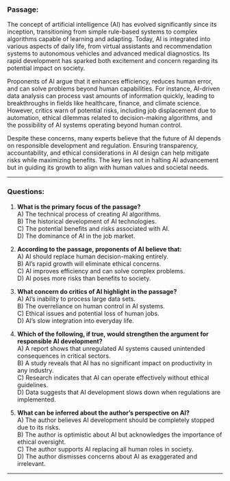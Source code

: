 ### **Passage:**  
The concept of artificial intelligence (AI) has evolved significantly since its inception, transitioning from simple rule-based systems to complex algorithms capable of learning and adapting. Today, AI is integrated into various aspects of daily life, from virtual assistants and recommendation systems to autonomous vehicles and advanced medical diagnostics. Its rapid development has sparked both excitement and concern regarding its potential impact on society.  

Proponents of AI argue that it enhances efficiency, reduces human error, and can solve problems beyond human capabilities. For instance, AI-driven data analysis can process vast amounts of information quickly, leading to breakthroughs in fields like healthcare, finance, and climate science. However, critics warn of potential risks, including job displacement due to automation, ethical dilemmas related to decision-making algorithms, and the possibility of AI systems operating beyond human control.  

Despite these concerns, many experts believe that the future of AI depends on responsible development and regulation. Ensuring transparency, accountability, and ethical considerations in AI design can help mitigate risks while maximizing benefits. The key lies not in halting AI advancement but in guiding its growth to align with human values and societal needs.  

---

### **Questions:**  

1. **What is the primary focus of the passage?**  
   A) The technical process of creating AI algorithms.  
   B) The historical development of AI technologies.  
   C) The potential benefits and risks associated with AI.  
   D) The dominance of AI in the job market.  

2. **According to the passage, proponents of AI believe that:**  
   A) AI should replace human decision-making entirely.  
   B) AI’s rapid growth will eliminate ethical concerns.  
   C) AI improves efficiency and can solve complex problems.  
   D) AI poses more risks than benefits to society.  

3. **What concern do critics of AI highlight in the passage?**  
   A) AI’s inability to process large data sets.  
   B) The overreliance on human control in AI systems.  
   C) Ethical issues and potential loss of human jobs.  
   D) AI’s slow integration into everyday life.  

4. **Which of the following, if true, would strengthen the argument for responsible AI development?**  
   A) A report shows that unregulated AI systems caused unintended consequences in critical sectors.  
   B) A study reveals that AI has no significant impact on productivity in any industry.  
   C) Research indicates that AI can operate effectively without ethical guidelines.  
   D) Data suggests that AI development slows down when regulations are implemented.  

5. **What can be inferred about the author’s perspective on AI?**  
   A) The author believes AI development should be completely stopped due to its risks.  
   B) The author is optimistic about AI but acknowledges the importance of ethical oversight.  
   C) The author supports AI replacing all human roles in society.  
   D) The author dismisses concerns about AI as exaggerated and irrelevant.  

---
